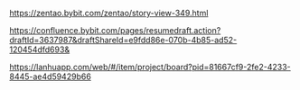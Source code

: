 https://zentao.bybit.com/zentao/story-view-349.html

https://confluence.bybit.com/pages/resumedraft.action?draftId=3637987&draftShareId=e9fdd86e-070b-4b85-ad52-120454dfd693&

https://lanhuapp.com/web/#/item/project/board?pid=81667cf9-2fe2-4233-8445-ae4d59429b66
